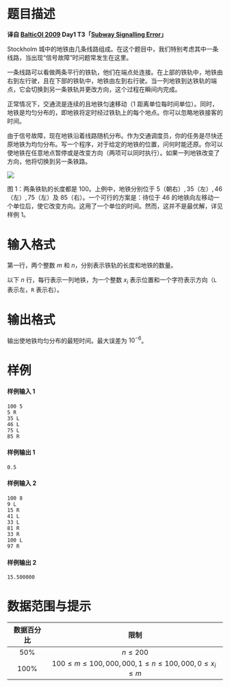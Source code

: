 
# 题目描述

**译自 [BalticOI 2009](http://www.csc.kth.se/contest/boi/tasks.php) Day1 T3「[Subway Signalling Error](http://www.csc.kth.se/contest/boi/subway.pdf)」**

Stockholm 城中的地铁由几条线路组成。在这个题目中，我们特别考虑其中一条线路，当出现“信号故障”时问题常发生在这里。

一条线路可以看做两条平行的铁轨，他们在端点处连接。在上部的铁轨中，地铁由右到左行驶，且在下部的铁轨中，地铁由左到右行驶。当一列地铁到达铁轨的端点，它会切换到另一条铁轨并更改方向，这个过程在瞬间内完成。

正常情况下，交通流是连续的且地铁匀速移动（$1$ 距离单位每时间单位）。同时，地铁是均匀分布的，即地铁将定时经过铁轨上的每个地点。你可以忽略地铁接客的时间。

由于信号故障，现在地铁沿着线路随机分布。作为交通调度员，你的任务是尽快还原地铁为均匀分布。写一个程序，对于给定的地铁的位置，问何时能还原。你可以使地铁在任意地点暂停或是改变方向（两项可以同时执行）。如果一列地铁改变了方向，他将切换到另一条铁路。

![](source/loj/2859/img/aHR0cHM6Ly9pLmxvbGkubmV0LzIwMTgvMDgvMjUvNWI4MTJkNTUxYTRkMi5wbmc=.png)

图 1：两条铁轨的长度都是 $100$。上例中，地铁分别位于 $5$（朝右）$,35$（左）$,46$（左）$,75$（左）及 $85$（右）。一个可行的方案是：待位于 $46$ 的地铁向左移动一个单位后，使它改变方向。这用了一个单位的时间。然而，这并不是最优解，详见样例 1。

# 输入格式

第一行，两个整数 $m$ 和 $n$，分别表示铁轨的长度和地铁的数量。

以下 $n$ 行，每行表示一列地铁，为一个整数 $x_i$ 表示位置和一个字符表示方向（`L` 表示左，`R` 表示右）。

# 输出格式

输出使地铁均匀分布的最短时间。最大误差为 $10^{-6}$。

# 样例

#### 样例输入 1
```plain
100 5
5 R
35 L
46 L
75 L
85 R
```
#### 样例输出 1
```plain
0.5
```
#### 样例输入 2
```plain
100 8
9 L
15 R
41 L
33 L
81 R
33 R
100 L
97 R
```
#### 样例输出 2
```plain
15.500000
```

# 数据范围与提示

|数据百分比|限制|
|:--------------:|:-----:|
|$50\%$|$n \le 200$|
|$100\%$|$100 \le m \le 100,000,000,1 \le n \le 100,000,0 \le x_i \le m$|

